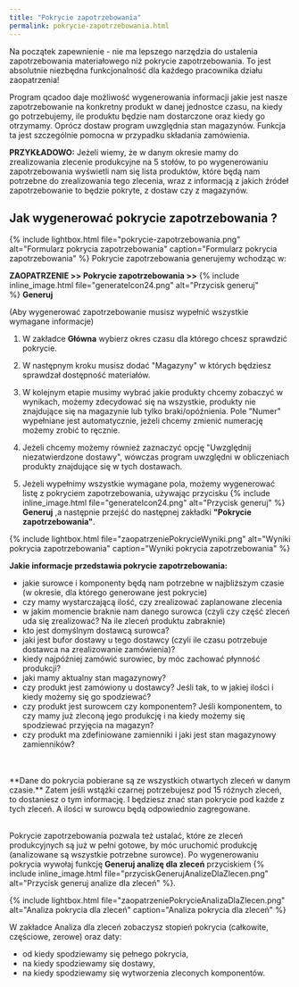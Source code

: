 ```yaml
---
title: "Pokrycie zapotrzebowania"
permalink: pokrycie-zapotrzebowania.html
---
```

Na początek zapewnienie - nie ma lepszego narzędzia do ustalenia zapotrzebowania materiałowego niż pokrycie zapotrzebowania. To jest absolutnie niezbędna funkcjonalność dla każdego pracownika działu zaopatrzenia!

Program qcadoo daje możliwość wygenerowania informacji jakie jest nasze zapotrzebowanie na konkretny produkt w danej jednostce czasu, na kiedy go potrzebujemy, ile produktu będzie nam dostarczone oraz kiedy go otrzymamy. Oprócz dostaw program uwzględnia stan magazynów. Funkcja ta jest szczególnie pomocna w przypadku składania zamówienia.

**PRZYKŁADOWO:** Jeżeli wiemy, że w danym okresie mamy do zrealizowania zlecenie produkcyjne na 5 stołów, to po wygenerowaniu zapotrzebowania wyświetli nam się lista produktów, które będą nam potrzebne do zrealizowania tego zlecenia, wraz z informacją z jakich źródeł zapotrzebowanie to będzie pokryte, z dostaw czy z magazynów. 

## Jak wygenerować pokrycie zapotrzebowania ?

{% include lightbox.html file="pokrycie-zapotrzebowania.png" alt="Formularz pokrycia zapotrzebowania" caption="Formularz pokrycia zapotrzebowania" %}
Pokrycie zapotrzebowania generujemy wchodząc w:


**ZAOPATRZENIE >> Pokrycie zapotrzebowania >>** {% include inline_image.html file="generateIcon24.png" alt="Przycisk generuj" %} **Generuj**


 (Aby wygenerować zapotrzebowanie musisz wypełnić wszystkie wymagane informacje) 

1. W zakładce **Główna** wybierz okres czasu dla którego chcesz sprawdzić pokrycie.

2. W następnym kroku musisz dodać "Magazyny" w których będziesz sprawdzał dostępność materiałów.

3. W kolejnym etapie musimy wybrać jakie produkty chcemy zobaczyć w wynikach, możemy zdecydować się na wszystkie, produkty nie znajdujące się na magazynie lub tylko braki/opóźnienia. Pole "Numer" wypełniane jest automatycznie, jeżeli chcemy zmienić numerację możemy zrobić to ręcznie.

4. Jeżeli chcemy możemy również zaznaczyć opcję "Uwzględnij niezatwierdzone dostawy", wówczas program uwzględni w obliczeniach produkty znajdujące się w tych dostawach.

5. Jeżeli wypełnimy wszystkie wymagane pola, możemy wygenerować listę z pokryciem zapotrzebowania, używając przycisku {% include inline_image.html file="generateIcon24.png" alt="Przycisk generuj" %} **Generuj** ,a następnie przejść do następnej zakładki **"Pokrycie zapotrzebowania"**.

{% include lightbox.html file="zaopatrzeniePokrycieWyniki.png" alt="Wyniki pokrycia zapotrzebowania" caption="Wyniki pokrycia zapotrzebowania" %}

**Jakie informacje przedstawia pokrycie zapotrzebowania:**
- jakie surowce i komponenty będą nam potrzebne w najbliższym czasie (w okresie, dla którego generowane jest pokrycie)
- czy mamy wystarczającą ilość, czy zrealizować zaplanowane zlecenia
- w jakim momencie braknie nam danego surowca (czyli czy część zleceń uda się zrealizować? Na ile zleceń produktu zabraknie)
- kto jest domyślnym dostawcą surowca?
- jaki jest bufor dostawy u tego dostawcy (czyli ile czasu potrzebuje dostawca na zrealizowanie zamówienia)?
- kiedy najpóźniej zamówić surowiec, by móc zachować płynność produkcji?
- jaki mamy aktualny stan magazynowy?
- czy produkt jest zamówiony u dostawcy? Jeśli tak, to w jakiej ilości i kiedy możemy się go spodziewać?
- czy produkt jest surowcem czy komponentem? Jeśli komponentem, to czy mamy już zleconą jego produkcję i na kiedy możemy się spodziewać przyjęcia na magazyn?
- czy produkt ma zdefiniowane zamienniki i jaki jest stan magazynowy zamienników?

<br/>
<br/>
**Dane do pokrycia pobierane są ze wszystkich otwartych zleceń w danym czasie.** Zatem jeśli wstążki czarnej potrzebujesz pod 15 różnych zleceń, to dostaniesz o tym informację. I będziesz znać stan pokrycie pod każde z tych zleceń. A ilości w surowcu będą odpowiednio zagregowane.

<br/>
<br/>

Pokrycie zapotrzebowania pozwala też ustalać, które ze zleceń produkcyjnych są już w pełni gotowe, by móc uruchomić produkcję (analizowane są wszystkie potrzebne surowce). Po wygenerowaniu pokrycia wywołaj funkcję **Generuj analizę dla zleceń** przyciskiem  {% include inline_image.html file="przyciskGenerujAnalizeDlaZlecen.png" alt="Przycisk generuj analize dla zleceń" %}. 

{% include lightbox.html file="zaopatrzeniePokrycieAnalizaDlaZlecen.png" alt="Analiza pokrycia dla zleceń" caption="Analiza pokrycia dla zleceń" %}

W zakładce Analiza dla zleceń zobaczysz stopień pokrycia (całkowite, częściowe, zerowe) oraz daty:
- od kiedy spodziewamy się pełnego pokrycia,
- na kiedy spodziewamy się dostawy,
- na kiedy spodziewamy się wytworzenia zleconych komponentów.



